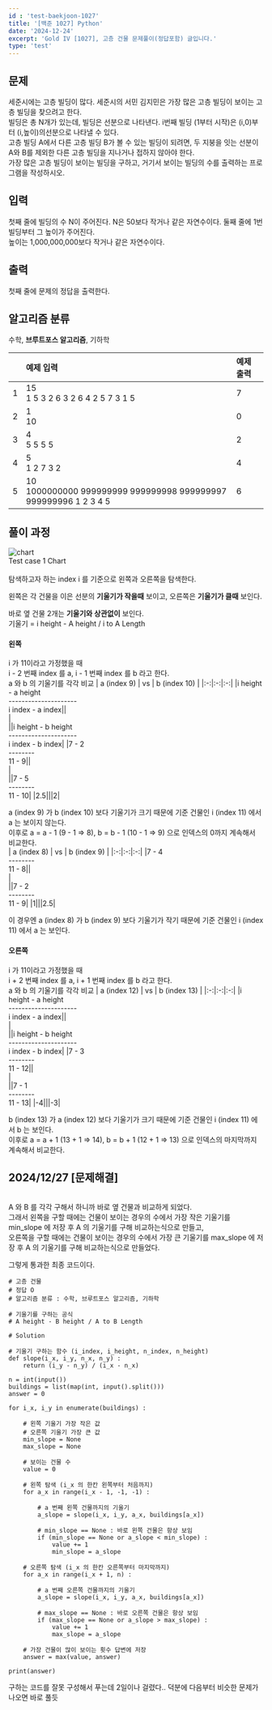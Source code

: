 ```yaml
---
id : 'test-baekjoon-1027'
title: '[백준 1027] Python'
date: '2024-12-24'
excerpt: 'Gold IV [1027], 고층 건물 문제풀이(정답포함) 글입니다.'
type: 'test'
---
```


## 문제
세준시에는 고층 빌딩이 많다. 세준시의 서민 김지민은 가장 많은 고층 빌딩이 보이는 고층 빌딩을 찾으려고 한다.<br>
빌딩은 총 N개가 있는데, 빌딩은 선분으로 나타낸다. i번째 빌딩 (1부터 시작)은 (i,0)부터 (i,높이)의선분으로 나타낼 수 있다.<br>
고층 빌딩 A에서 다른 고층 빌딩 B가 볼 수 있는 빌딩이 되려면, 두 지붕을 잇는 선분이 A와 B를 제외한 다른 고층 빌딩을 지나거나 접하지 않아야 한다.<br>
가장 많은 고층 빌딩이 보이는 빌딩을 구하고, 거기서 보이는 빌딩의 수를 출력하는 프로그램을 작성하시오.<br>

## 입력
첫째 줄에 빌딩의 수 N이 주어진다. N은 50보다 작거나 같은 자연수이다. 둘째 줄에 1번 빌딩부터 그 높이가 주어진다.<br>
높이는 1,000,000,000보다 작거나 같은 자연수이다.<br>

## 출력
첫째 줄에 문제의 정답을 출력한다.<br>

## 알고리즘 분류
수학, <a href="/pages/posts/brute-force" style="text-decoration-line: none; font-weight: bold">브루트포스 알고리즘</a>, 기하학<br>

||예제 입력|예제 출력|
|:-:|:-|:-|
|1|15<br>1 5 3 2 6 3 2 6 4 2 5 7 3 1 5|7|
|2|1<br>10|0|
|3|4<br>5 5 5 5|2|
|4|5<br>1 2 7 3 2|4|
|5|10<br>1000000000 999999999 999999998 999999997 999999996 1 2 3 4 5|6|

## 풀이 과정
<div class="markdown">
    <div class="img">
        <img src="/imgs/20241224-2/img1.jpeg" alt="chart" />
        <div class="explanation text-center">
            Test case 1 Chart
        </div>
    </div>
</div>
<br>
탐색하고자 하는 index i 를 기준으로 왼쪽과 오른쪽을 탐색한다.<br>

왼쪽은 각 건물을 이은 선분의 **기울기가 작을때** 보이고, 오른쪽은 **기울기가 클때** 보인다.<br>

바로 옆 건물 2개는 **기울기와 상관없이** 보인다.<br>
기울기 = i height - A height / i to A Length <br>

#### 왼쪽
i 가 11이라고 가정했을 때<br>
i - 2 번째 index 를 a, i - 1 번째 index 를 b 라고 한다.<br>
a 와 b 의 기울기를 각각 비교
| a (index 9) | vs | b (index 10) |
|:-:|:-:|:-:|
|i height - a height <br> --------------------- <br> i index - a index|\|<br>\|<br>\||i height - b height <br> --------------------- <br> i index - b index|
|7 - 2 <br> -------- <br> 11 - 9|\|<br>\|<br>\||7 - 5 <br> -------- <br> 11 - 10|
|2.5|\||2|

a (index 9) 가 b (index 10) 보다 기울기가 크기 때문에 기준 건물인 i (index 11) 에서 a 는 보이지 않는다.<br>
이후로 a = a - 1 (9 - 1 => 8), b = b - 1 (10 - 1 => 9) 으로 인덱스의 0까지 계속해서 비교한다.<br>
| a (index 8) | vs | b (index 9) |
|:-:|:-:|:-:|
|7 - 4 <br> -------- <br> 11 - 8|\|<br>\|<br>\||7 - 2 <br> -------- <br> 11 - 9|
|1|\||2.5|

이 경우엔 a (index 8) 가 b (index 9) 보다 기울기가 작기 때문에 기준 건물인 i (index 11) 에서 a 는 보인다.<br>

#### 오른쪽
i 가 11이라고 가정했을 때<br>
i + 2 번째 index 를 a, i + 1 번째 index 를 b 라고 한다.<br>
a 와 b 의 기울기를 각각 비교
| a (index 12) | vs | b (index 13) |
|:-:|:-:|:-:|
|i height - a height <br> --------------------- <br> i index - a index|\|<br>\|<br>\||i height - b height <br> --------------------- <br> i index - b index|
|7 - 3<br>-------- <br> 11 - 12|\|<br>\|<br>\||7 - 1<br>-------- <br> 11 - 13|
|-4|\||-3|

b (index 13) 가 a (index 12) 보다 기울기가 크기 때문에 기준 건물인 i (index 11) 에서 b 는 보인다.<br>
이후로 a = a + 1 (13 + 1 => 14), b = b + 1 (12 + 1 => 13) 으로 인덱스의 마지막까지 계속해서 비교한다.<br>

## 2024/12/27 [문제해결]
<br>
A 와 B 를 각각 구해서 하니까 바로 옆 건물과 비교하게 되었다.<br>
그래서 왼쪽을 구할 때에는 건물이 보이는 경우의 수에서 가장 작은 기울기를 min_slope 에 저장 후 A 의 기울기를 구해 비교하는식으로 만들고, <br>
오른쪽을 구할 때에는 건물이 보이는 경우의 수에서 가장 큰 기울기를 max_slope 에 저장 후 A 의 기울기를 구해 비교하는식으로 만들었다. <br>

그렇게 통과한 최종 코드이다.

```
# 고층 건물
# 정답 O
# 알고리즘 분류 : 수학, 브루트포스 알고리즘, 기하학

# 기울기를 구하는 공식
# A height - B height / A to B Length

# Solution

# 기울기 구하는 함수 (i_index, i_height, n_index, n_height)
def slope(i_x, i_y, n_x, n_y) :
    return (i_y - n_y) / (i_x - n_x)

n = int(input())
buildings = list(map(int, input().split()))
answer = 0

for i_x, i_y in enumerate(buildings) :

    # 왼쪽 기울기 가장 작은 값
    # 오른쪽 기울기 가장 큰 값
    min_slope = None
    max_slope = None

    # 보이는 건물 수
    value = 0

    # 왼쪽 탐색 (i_x 의 한칸 왼쪽부터 처음까지)
    for a_x in range(i_x - 1, -1, -1) :
        
        # a 번째 왼쪽 건물까지의 기울기
        a_slope = slope(i_x, i_y, a_x, buildings[a_x])

        # min_slope == None : 바로 왼쪽 건물은 항상 보임
        if (min_slope == None or a_slope < min_slope) :
            value += 1
            min_slope = a_slope

    # 오른쪽 탐색 (i_x 의 한칸 오른쪽부터 마지막까지)
    for a_x in range(i_x + 1, n) :

        # a 번째 오른쪽 건물까지의 기울기
        a_slope = slope(i_x, i_y, a_x, buildings[a_x])

        # max_slope == None : 바로 오른쪽 건물은 항상 보임
        if (max_slope == None or a_slope > max_slope) :
            value += 1
            max_slope = a_slope

    # 가장 건물이 많이 보이는 횟수 답변에 저장
    answer = max(value, answer)

print(answer)
```

구하는 코드를 잘못 구성해서 푸는데 2일이나 걸렸다.. 덕분에 다음부터 비슷한 문제가 나오면 바로 풀듯